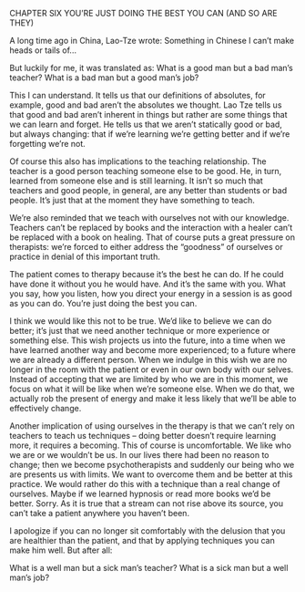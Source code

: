 CHAPTER SIX
YOU’RE JUST DOING THE BEST YOU CAN (AND SO ARE THEY)

A long time ago in China, Lao-Tze wrote:
Something in Chinese I can’t make heads or tails of...

But luckily for me, it was translated as:
What is a good man but a bad man’s teacher?
What is a bad man but a good man’s job?

This I can understand. It tells us that our definitions of absolutes, for
example, good and bad aren’t the absolutes we thought. Lao Tze tells us that
good and bad aren’t inherent in things but rather are some things that we can learn and forget. He tells us that we aren’t statically good or bad, but always changing: that if we’re learning we’re getting better and if we’re forgetting we’re not.

Of course this also has implications to the teaching relationship. The teacher
is a good person teaching someone else to be good. He, in turn, learned from someone else and is still learning. It isn’t so much that teachers and good people, in general, are any better than students or bad people. It’s just that at the moment they have something to teach.

We’re also reminded that we teach with ourselves not with our knowledge.
Teachers can’t be replaced by books and the interaction with a healer can’t be replaced with a book on healing. That of course puts a great pressure on therapists: we’re forced to either address the “goodness” of ourselves or practice in denial of this important truth.

The patient comes to therapy because it’s the best he can do. If he could have
done it without you he would have. And it’s the same with you. What you say, how you listen, how you direct your energy in a session is as good as you can do. You’re just doing the best you can.

I think we would like this not to be true. We’d like to believe we can do
better; it’s just that we need another technique or more experience or something else. This wish projects us into the future, into a time when we have learned another way and become more experienced; to a future where we are already a different person. When we indulge in this wish we are no longer in the room with the patient or even in our own body with our selves. Instead of accepting that we are limited by who we are in this moment, we focus on what it will be like when we’re someone else. When we do that, we actually rob the present of energy and make it less likely that we’ll be able to effectively change.

Another implication of using ourselves in the therapy is that we can’t rely on
teachers to teach us techniques – doing better doesn’t require learning more, it requires a becoming. This of course is uncomfortable. We like who we are or we wouldn’t be us. In our lives there had been no reason to change; then we become psychotherapists and suddenly our being who we are presents us with limits. We want to overcome them and be better at this practice. We would rather do this with a technique than a real change of ourselves. Maybe if we learned hypnosis or read more books we’d be better. Sorry. As it is true that a stream can not rise above its source, you can’t take a patient anywhere you haven’t been.

I apologize if you can no longer sit comfortably with the delusion that you are healthier than the patient, and that by applying techniques you can make him well. But after all:

What is a well man but a sick man’s teacher? What is a sick man but a well man’s job?
